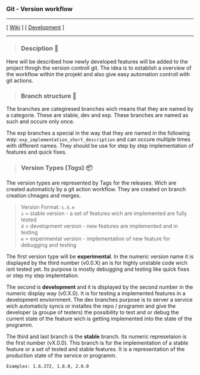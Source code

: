### Git - Version workflow
---

[ [Wiki](../../README.md) ] [ [Development](README.md) ]

---

> ### Desciption 📄
Here will be described how newly developed features will be added to the project throgh the version controll git. The idea is to establish a overview of the workflow within the projekt and also give easy automation controll with git actions.

> ### Branch structure 🌲
The branches are categiresed branches wich means that they are named by a categorie. These are stable, dev and exp. These branches are named as such and occure only once.

The exp branches a special in the way that they are named in the following way: `exp_implementation_short_description` and can occure multiple times with different names. They should be use for step by step implementation of features and quick fixes.

> ### Version Types (*Tags*) 📦
The version types are represented by Tags for the releases. Wich are created automaticly by a git action workflow. They are created on branch creation chnages and merges.

> Version Format: ` s.d.e `  
> `s` = stable version - a set of features wich are implemented are fully tested  
> `d` = development version - new features are implemented and in testing  
> `e` = experimental version - implementation of new feature for debugging and testing

The first version type will be **experimental**. In the numeric version name it is displayed by the third number (v0.0.X) an is for highly unstable code wich isnt tested yet. Its purpose is mostly debugging and testing like quick fixes or step my step implemtation.

The second is **development** and it is displayed by the second number in the numeric display way (v0.X.0). It is for testing a implemented features in a development enviornment. The dev branches purpose is to server a service wich automaticly syncs or installes the repo / programm and give the developer (a groupe of testers) the possibility to test and or debug the current state of the feature wich is getting implemented into the state of the programm.  

The third and last branch is the **stable** branch. Its numeric represetaion is the first number (vX.0.0). This branch is for the implementation of a stable feature or a set of tested and stable features. It is a representation of the production state of the service or programm.  

```Examples: 1.6.372, 1.8.0, 2.0.0 ```